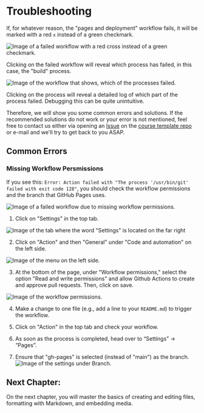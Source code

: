 # Troubleshooting

If, for whatever reason, the "pages and deployment" workflow fails, it will be marked with a red `x` instead of a green
checkmark.

![Image of a failed workflow with a red cross instead of a green checkmark.](../../static/failed_workflow.png)

Clicking on the failed workflow will reveal which process has failed, in this case, the "build" process.

![Image of the workflow that shows, which of the processes failed.](../../static/failed-process.png)

Clicking on the process will reveal a detailed log of which part of the process failed. Debugging this can be quite unintuitive. 

Therefore, we will show you some common errors and solutions. If the recommended solutions do not work or your error is not mentioned, feel free to contact us either via opening an [Issue](https://docs.github.com/en/issues/tracking-your-work-with-issues/creating-an-issue) on the [course template repo](https://github.com/M-earnest/course_template_diler) or e-mail and we'll try to get back to you ASAP.


## Common Errors

### Missing Workflow Persmissions
If you see this: `Error: Action failed with "The process '/usr/bin/git' failed with exit code 128"`, you should check the workflow permissions and the branch that GitHub Pages uses.

![Image of a failed workflow due to missing workflow permissions.](../../static/failed_workflow_gh.png)

1. Click on "Settings" in the top tab.

![Image of the tab where the word "Settings" is located on the far right](../../static/settings.png)

2. Click on "Action" and then "General" under "Code and automation" on the left side.

![Image of the menu on the left side.](../../static/actions-general.png)

3. At the bottom of the page, under "Workflow permissions," select the option "Read and write permissions" and allow Github Actions to create and approve pull requests. Then, click on save.
 
![Image of the workflow permissions.](../../static/workflow_permissions.png)

4. Make a change to one file (e.g., add a line to your `README.md`) to trigger the workflow.

5. Click on "Action" in the top tab and check your workflow.
6. As soon as the process is completed,  head over to “Settings” -> “Pages”.
7. Ensure that "gh-pages" is selected (instead of "main") as the branch.
![Image of the settings under Branch.](../../static/gh-pages.png)



## Next Chapter:
On the next chapter, you will master the basics of creating and editing files, formatting with Markdown, and embedding media.
